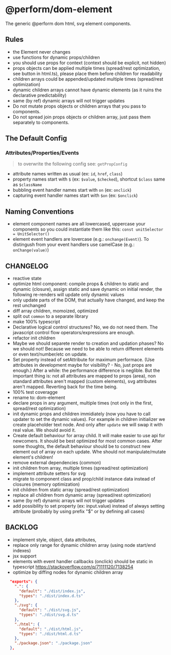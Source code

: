 # @perform/dom-element

The generic @perform dom html, svg element components.

## Rules

- the Element never changes
- use functions for dynamic props/children
- you should use props for context (context should be explicit, not hidden)
- props objects can be applied multiple times (spread/rest optimization, see button in html.ts), please place them before children for readability
- children arrays could be appended/updated multiple times (spread/rest optimization)
- dynamic children arrays cannot have dynamic elements (as it ruins the declarative predictability)
- same (by ref) dynamic arrays will not trigger updates
- Do not mutate props objects or children arrays that you pass to components.
- Do not spread join props objects or children array, just pass them separately to components.

## The Default Config

### Attributes/Properties/Events

> to overwrite the following config see: `getPropConfig`

- attribute names written as usual (ex: `id`, `href`, `class`)
- property names start with `$` (ex: `$value`, `$checked`), shortcut `$class` same as `$className`
- bubbling event handler names start with `on` (ex: `onclick`)
- capturing event handler names start with `$on` (ex: `$onclick`)

## Naming Conventions

- element component names are all lowercased, uppercase your components so you could instantiate them like this: `const unitSelector = UnitSelector()`
- element event handlers are lovercase (e.g.: `onchange(Event)`). To distingush from your event handlers use camelCase (e.g.: `onChange(value)`)

## CHANGELOG

- reactive state
- optimize html component: compile props & children to static and dynamic (closure), assign static and save dynamic on initial render, the following re-renders will update only dynamic values
- only update parts of the DOM, that actually have changed, and keep the rest unchanged
- diff array children, momoized, optimized
- split out `common` to a separate library
- make 100% typescript
- Declarative logical control structures? No, we do not need them. The javascript control flow operators/expressions are enough.
- refactor init children
- Maybe we should separete render to creation and updation phases? No we should not! Because we need to be able to return different elements or even text/number/etc on update.
- Set property instead of setAttribute for maximum performace. (Use attributes in development maybe for visibility? - No, just props are enough.) After a while: the performance difference is neglible. But the important thing is: not all attributes are mapped to props (area), non standard attributes aren't mapped (custom elements), svg attributes aren't mapped. Reverting back for the time being.
- 100% test coveragge
- rename to: dom-element
- declare props in any argument, multiple times (not only in the first, spread/rest optimization)
- init dynamic props and children immidiately (now you have to call updater to set the dynamic values). For example in children initializer we create placeholder text node. And only after `update` we will swap it with real value. We should avoid it.
- Create default behaviour for array child. It will make easier to use api for newcomers. It should be best optimized for most common cases. After some thoughts, the default behaviour should be to construct new element out of array on each update. Whe should not manipulate/mutate element's children!
- remove external dependencies (common)
- init children from array, multiple times (spread/rest optimization)
- implement attribute setters for svg
- migrate to component class and prop/child instance data instead of closures (memory optimization)
- init children from static array (spread/rest optimization)
- replace all children from dynamic array (spread/rest optimization)
- same (by ref) dynamic arrays will not trigger updates
- add possibility to set property (ex: input.value) instead of always setting attribute (probably by using prefix "$" or by defining all cases)

## BACKLOG

- implement style, object, data attributes,
- replace only range for dynamic children array (using node start/end indexes)
- jsx support
- elements with event handler callbacks (onclick) should be static in typescript https://stackoverflow.com/q/71111120/7138254
- optimize by diffing nodes for dynamic children array

```json
  "exports": {
    ".": {
      "default": "./dist/index.js",
      "types": "./dist/index.d.ts"
    },
    "./svg": {
      "default": "./dist/svg.js",
      "types": "./dist/svg.d.ts"
    },
    "./html": {
      "default": "./dist/html.js",
      "types": "./dist/html.d.ts"
    },
    "./package.json": "./package.json"
  },
```
